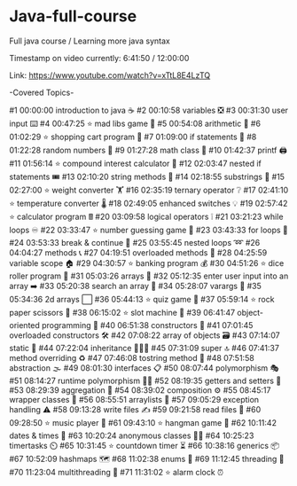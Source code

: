 # Java-full-course
Full java course / Learning more java syntax

Timestamp on video currently: 6:41:50 / 12:00:00

Link: https://www.youtube.com/watch?v=xTtL8E4LzTQ

-Covered Topics-

#1 00:00:00 introduction to java ☕
#2 00:10:58 variables ❎
#3 00:31:30 user input ⌨️
#4 00:47:25 ⭐ mad libs game 📕
#5 00:54:08 arithmetic 🧮
#6 01:02:29 ⭐ shopping cart program 🛒
#7 01:09:00 if statements 🤔
#8 01:22:28 random numbers 🔀
#9 01:27:28 math class 📐
#10 01:42:37 printf 🖨️
#11 01:56:14 ⭐ compound interest calculator 💸
#12 02:03:47 nested if statements 🎟️
#13 02:10:20 string methods 🧵
#14 02:18:55 substrings 📧
#15 02:27:00 ⭐ weight converter 🏋️
#16 02:35:19 ternary operator ❔
#17 02:41:10 ⭐ temperature converter 🌡️
#18 02:49:05 enhanced switches 💡
#19 02:57:42 ⭐ calculator program 🖩
#20 03:09:58 logical operators ❕
#21 03:21:23 while loops ♾️
#22 03:33:47 ⭐ number guessing game 🔢
#23 03:43:33 for loops 🔂
#24 03:53:33 break & continue 🚦
#25 03:55:45 nested loops ➿
#26 04:04:27 methods 📞
#27 04:19:51 overloaded methods 🍕
#28 04:25:59 variable scope 🏠
#29 04:30:57 ⭐ banking program 💰
#30 04:51:26 ⭐ dice roller program 🎲
#31 05:03:26 arrays 🍎
#32 05:12:35 enter user input into an array ➡️
#33 05:20:38 search an array 🔎
#34 05:28:07 varargs 💬
#35 05:34:36 2d arrays ⬜
#36 05:44:13 ⭐ quiz game 💯
#37 05:59:14 ⭐ rock paper scissors 🗿
#38 06:15:02 ⭐ slot machine 🎰
#39 06:41:47 object-oriented programming 🧱
#40 06:51:38 constructors 🔨
#41 07:01:45 overloaded constructors 🛠️
#42 07:08:22 array of objects 🗃️
#43 07:14:07 static 🤝
#44 07:22:04 inheritance 👨‍👧‍👦
#45 07:31:09 super 🔝
#46 07:41:37 method overriding ♻️
#47 07:46:08 tostring method 🎉
#48 07:51:58 abstraction 🌫️
#49 08:01:30 interfaces 📋
#50 08:07:44 polymorphism 🎭
#51 08:14:27 runtime polymorphism 🤷‍♂️
#52 08:19:35 getters and setters 🔐
#53 08:29:39 aggregation 🏫
#54 08:39:02 composition ⚙️
#55 08:45:17 wrapper classes 🎁
#56 08:55:51 arraylists 📃
#57 09:05:29 exception handling ⚠️
#58 09:13:28 write files ✍
#59 09:21:58 read files 📖
#60 09:28:50 ⭐ music player 🎼
#61 09:43:10 ⭐ hangman game 🕺
#62 10:11:42 dates & times 📆
#63 10:20:24 anonymous classes 🕵️‍♂️
#64 10:25:23 timertasks ⏲️
#65 10:31:45 ⭐ countdown timer ⏳
#66 10:38:16 generics 📦
#67 10:52:09 hashmaps 🗺️
#68 11:02:38 enums 📅
#69 11:12:45 threading 🧵
#70 11:23:04 multithreading 🧶
#71 11:31:02 ⭐ alarm clock ⏰

